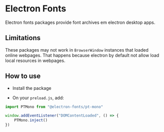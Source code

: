 # Electron Fonts

Electron fonts packages provide font archives em electron desktop apps.

## Limitations

These packages may not work in `BrowserWindow` instances that loaded online webpages. That happens because electron by default not allow load local resources in webpages.

## How to use

* Install the package

* On your `preload.js`, add:

```ts
import PTMono from "@electron-fonts/pt-mono"

window.addEventListener("DOMContentLoaded", () => {
    PTMono.inject()
})
```